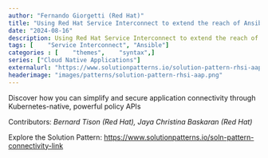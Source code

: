 ```yaml
---
author: "Fernando Giorgetti (Red Hat)"
title: "Using Red Hat Service Interconnect to extend the reach of Ansible Automation Platform"
date: "2024-08-16"
description: Using Red Hat Service Interconnect to extend the reach of Ansible Automation Platform
tags: [    "Service Interconnect", "Ansible"]
categories : [    "themes",    "syntax",]
series: ["Cloud Native Applications"]
externalurl: "https://www.solutionpatterns.io/solution-pattern-rhsi-aap"
headerimage: "images/patterns/solution-pattern-rhsi-aap.png"
---
```




Discover how you can simplify and secure application connectivity through Kubernetes-native, powerful policy APIs

<!--more-->



Contributors: _Bernard Tison (Red Hat), Jaya Christina Baskaran (Red Hat)_

Explore the Solution Pattern: https://www.solutionpatterns.io/soln-pattern-connectivity-link